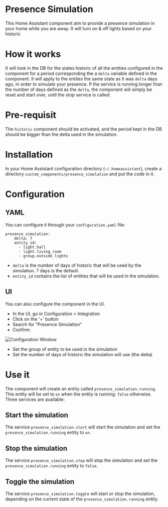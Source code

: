 # Presence Simulation
This Home Assistant component aim to provide a presence simulation in your home while you are away. It will turn on & off lights based on your historic


# How it works
It will look in the DB for the states historic of all the entities configured in the component for a period corresponding the a `delta` variable defined in the component. 
It will apply to the entites the same state as it was `delta` days ago, in order to simulate your presence. 
If the service is running longer than the number of days defined as the `delta`, the component will simply be reset and start over, until the stop service is called.

# Pre-requisit
The `historic` component should be activated, and the period kept in the DB should be bigger than the delta used in the simulation.

# Installation
In your Home Assistant configuration directory (`~/.homeassistant`), create a directory `custom_components/presence_simulation` and put the code in it.

# Configuration
## YAML
You can configure it through your `configuration.yaml` file:
```
presence_simulation:
    delta: 7
    entity_id: 
      - light.hall
      - light.living_room
      - group.outside_lights
```

* `delta` is the number of days of historic that will be used by the simulation. 7 days is the default.
* `entity_id` contains the list of entities that will be used in the simulation. 

## UI
You can also configure the component in the UI.
* In the UI, go in Configuration > Integration
* Click on the '+' button
* Search for "Presence Simulation"
* Confirm:

![Configuration Window](https://github.com/slashback100/presence_simulation/blob/main/images/configFlow.jpg)

* Set the group of entity to be used in the simulation
* Set the number of days of historic the simulation will use (the delta)

# Use it

The component will create an entity called `presence_simulation.running`. This entity will be set to `on` when the entity is running. `false` otherwise.
Three services are available:
## Start the simulation
The service `presence_simulation.start` will start the simulation and set the `presence_simulation.running` entity to `on`.
## Stop the simulation
The service `presence_simulation.stop` will stop the simulation and set the `presence_simulation.running` entity to `false`.
## Toggle the simulation
The service `presence_simulation.toggle` will start or stop the simulation, depending on the current state of the `presence_simulation.running` entity.
